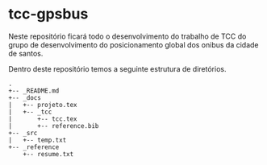 # tcc-gpsbus
Neste repositório ficará todo o desenvolvimento do trabalho de TCC do grupo de desenvolvimento do posicionamento global dos onibus da cidade de santos. 

Dentro deste repositório temos a seguinte estrutura de diretórios.

```
.
+-- _README.md
+-- _docs
|   +-- projeto.tex
|   +-- _tcc
|       +-- tcc.tex
|       +-- reference.bib
+-- _src
|   +-- temp.txt
+-- _reference
    +-- resume.txt
```